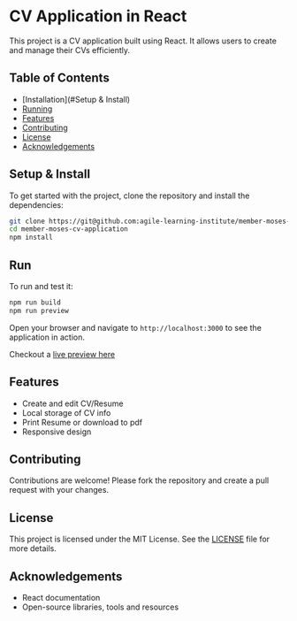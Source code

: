 # CV Application in React

This project is a CV application built using React. It allows users to create and manage their CVs efficiently.

## Table of Contents

- [Installation](#Setup & Install)
- [Running](#Run)
- [Features](#features)
- [Contributing](#contributing)
- [License](#license)
- [Acknowledgements](#acknowledgements)

## Setup & Install

To get started with the project, clone the repository and install the dependencies:

```bash
git clone https://git@github.com:agile-learning-institute/member-moses-cv-application.git
cd member-moses-cv-application
npm install
```

## Run

To run and test it:

```bash
npm run build
npm run preview
```

Open your browser and navigate to `http://localhost:3000` to see the application in action.  

Checkout a [live preview here](https://agile-learning-institute.github.io/member-moses-cv-application)

## Features

- Create and edit CV/Resume
- Local storage of CV info
- Print Resume or download to pdf
- Responsive design

## Contributing

Contributions are welcome! Please fork the repository and create a pull request with your changes.

## License

This project is licensed under the MIT License. See the [LICENSE](LICENSE) file for more details.

## Acknowledgements

- React documentation
- Open-source libraries, tools and resources